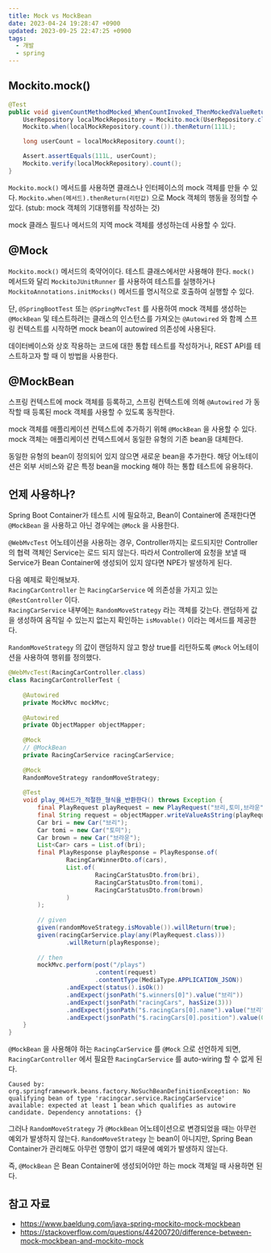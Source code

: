```yaml
---
title: Mock vs MockBean
date: 2023-04-24 19:28:47 +0900
updated: 2023-09-25 22:47:25 +0900
tags:
  - 개발
  - spring
---
```


## Mockito.mock()

```java
@Test
public void givenCountMethodMocked_WhenCountInvoked_ThenMockedValueReturned() {
    UserRepository localMockRepository = Mockito.mock(UserRepository.class);
    Mockito.when(localMockRepository.count()).thenReturn(111L);

    long userCount = localMockRepository.count();

    Assert.assertEquals(111L, userCount);
    Mockito.verify(localMockRepository).count();
}
```

`Mockito.mock()` 메서드를 사용하면 클래스나 인터페이스의 mock 객체를 만들 수 있다.
`Mockito.when(메서드).thenReturn(리턴값)` 으로 Mock 객체의 행동을 정의할 수 있다. (stub: mock 객체의 기대행위를 작성하는 것)

mock 클래스 필드나 메서드의 지역 mock 객체를 생성하는데 사용할 수 있다.

## @Mock

`Mockito.mock()` 메서드의 축약어이다. 테스트 클래스에서만 사용해야 한다.
`mock()` 메서드와 달리 `MockitoJUnitRunner` 를 사용하여 테스트를 실행하거나 `MockitoAnnotations.initMocks()` 메서드를 명시적으로 호출하여 실행할 수 있다.

단, `@SpringBootTest` 또는 `@SpringMvcTest` 를 사용하여 mock 객체를 생성하는 `@MockBean` 및 테스트하려는 클래스의 인스턴스를 가져오는 `@Autowired` 와 함께 스프링 컨텍스트를 시작하면 mock bean이 autowired 의존성에 사용된다. 

데이터베이스와 상호 작용하는 코드에 대한 통합 테스트를 작성하거나, REST API를 테스트하고자 할 때 이 방법을 사용한다.

## @MockBean

스프링 컨텍스트에 mock 객체를 등록하고, 스프링 컨텍스트에 의해 `@Autowired` 가 동작할 때 등록된 mock 객체를 사용할 수 있도록 동작한다.

mock 객체를 애플리케이션 컨텍스트에 추가하기 위해 `@MockBean` 을 사용할 수 있다. mock 객체는 애플리케이션 컨텍스트에서 동일한 유형의 기존 bean을 대체한다. 

동일한 유형의 bean이 정의되어 있지 않으면 새로운 bean을 추가한다. 해당 어노테이션은 외부 서비스와 같은 특정 bean을 mocking 해야 하는 통합 테스트에 유용하다.

## 언제 사용하나?

Spring Boot Container가 테스트 시에 필요하고, Bean이 Container에 존재한다면 `@MockBean` 을 사용하고 아닌 경우에는 `@Mock` 을 사용한다.

`@WebMvcTest` 어노테이션을 사용하는 경우, Controller까지는 로드되지만 Controller의 협력 객체인 Service는 로드 되지 않는다. 따라서 Controller에 요청을 보낼 때 Service가 Bean Container에 생성되어 있지 않다면 NPE가 발생하게 된다.

다음 예제로 확인해보자.    
`RacingCarController` 는 `RacingCarService` 에 의존성을 가지고 있는 `@RestController` 이다.   
`RacingCarService` 내부에는 `RandomMoveStrategy` 라는 객체를 갖는다. 랜덤하게 값을 생성하여 움직일 수 있는지 없는지 확인하는 `isMovable()` 이라는 메서드를 제공한다.

`RandomMoveStrategy` 의 값이 랜덤하지 않고 항상 true를 리턴하도록 `@Mock` 어노테이션을 사용하여 행위를 정의했다.

```java
@WebMvcTest(RacingCarController.class)  
class RacingCarControllerTest {  
  
    @Autowired  
    private MockMvc mockMvc;  
  
    @Autowired  
    private ObjectMapper objectMapper;  
  
    @Mock  
    // @MockBean
    private RacingCarService racingCarService;  
  
    @Mock  
    RandomMoveStrategy randomMoveStrategy;  
  
    @Test  
    void play_메서드가_적절한_형식을_반환한다() throws Exception {  
        final PlayRequest playRequest = new PlayRequest("브리,토미,브라운", 1);  
        final String request = objectMapper.writeValueAsString(playRequest);  
        Car bri = new Car("브리");  
        Car tomi = new Car("토미");  
        Car brown = new Car("브라운");  
        List<Car> cars = List.of(bri);  
        final PlayResponse playResponse = PlayResponse.of(  
                RacingCarWinnerDto.of(cars),  
                List.of(  
                        RacingCarStatusDto.from(bri),  
                        RacingCarStatusDto.from(tomi),  
                        RacingCarStatusDto.from(brown)  
                )  
        );  
  
        // given  
        given(randomMoveStrategy.isMovable()).willReturn(true);  
        given(racingCarService.play(any(PlayRequest.class)))  
                .willReturn(playResponse);  
  
        // then  
        mockMvc.perform(post("/plays")  
                        .content(request)  
                        .contentType(MediaType.APPLICATION_JSON))  
                .andExpect(status().isOk())  
                .andExpect(jsonPath("$.winners[0]").value("브리"))  
                .andExpect(jsonPath("racingCars", hasSize(3)))  
                .andExpect(jsonPath("$.racingCars[0].name").value("브리"))  
                .andExpect(jsonPath("$.racingCars[0].position").value(0));  
    }  
}
```

`@MockBean` 을 사용해야 하는 `RacingCarService` 를 `@Mock` 으로 선언하게 되면, `RacingCarController` 에서 필요한 `RacingCarService` 를 auto-wiring 할 수 없게 된다.

```shell
Caused by: org.springframework.beans.factory.NoSuchBeanDefinitionException: No qualifying bean of type 'racingcar.service.RacingCarService' available: expected at least 1 bean which qualifies as autowire candidate. Dependency annotations: {}
```

그러나 `RandomMoveStrategy` 가 `@MockBean` 어노테이션으로 변경되었을 때는 아무런 예외가 발생하지 않는다.
`RandomMoveStrategy` 는 bean이 아니지만, Spring Bean Container가 관리해도 아무런 영향이 없기 때문에 예외가 발생하지 않는다.

즉, `@MockBean` 은 Bean Container에 생성되어야만 하는 mock 객체일 때 사용하면 된다.

## 참고 자료

- https://www.baeldung.com/java-spring-mockito-mock-mockbean
- https://stackoverflow.com/questions/44200720/difference-between-mock-mockbean-and-mockito-mock